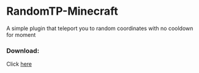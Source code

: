 # RandomTP-Minecraft
A simple plugin that teleport you to random coordinates with no cooldown for moment


### Download:

Click [here](https://www.spigotmc.org/resources/randomtp-teleport-with-a-simple-command.37633/)
